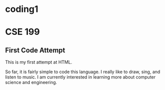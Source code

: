 # coding1
<html>
<h1> CSE 199</h1>
<title> Helen's HTML Coding</title>
<h2> First Code Attempt</h2>
<body>
<p1> This is my first attempt at HTML.</p1>

<p2> So far, it is fairly simple to code this language.</p2>
<p3>I really like to draw, sing, and listen to music. I am currently interested in learning more about computer science and engineering.</p3>

</body>
</html>




